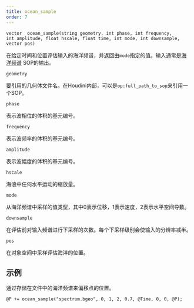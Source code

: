 ```yaml
---
title: ocean_sample
order: 7
---
```

`vector  ocean_sample(string geometry, int phase, int frequency, int amplitude, float hscale, float time, int mode, int downsample, vector pos)`

在给定时间和位置评估输入的海洋频谱，并返回由`mode`指定的值。输入通常是[海洋频谱](../../nodes/sop/oceanspectrum.html "生成包含海浪模拟信息的体积。") SOP的输出。

`geometry`

要引用的几何体文件名。在Houdini内部，可以是`op:full_path_to_sop`来引用一个SOP。

`phase`

表示波相位的体积的基元编号。

`frequency`

表示波频率的体积的基元编号。

`amplitude`

表示波幅度的体积的基元编号。

`hscale`

海浪中任何水平运动的缩放量。

`mode`

从海洋频谱中采样的值类型，其中0表示位移，1表示速度，2表示水平空间导数。

`downsample`

在评估前对输入频谱进行下采样的次数。每个下采样级别会使输入的分辨率减半。

`pos`

在对象空间中采样评估海洋的位置。

## 示例

通过存储在文件中的海洋频谱来偏移点的位置。

```vex
@P += ocean_sample("spectrum.bgeo", 0, 1, 2, 0.7, @Time, 0, 0, @P);

```
